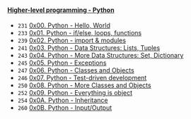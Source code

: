 #### [Higher-level programming - Python](https://intranet.hbtn.io/dashboards/my_current_projects#collapse-block-31)

-   `231`  [0x00. Python - Hello, World]() 
-   `233`  [0x01. Python - if/else, loops, functions]() 
-   `239`  [0x02. Python - import & modules]() 
-   `241`  [0x03. Python - Data Structures: Lists, Tuples]() 
-   `243`  [0x04. Python - More Data Structures: Set, Dictionary]() 
-   `245`  [0x05. Python - Exceptions]() 
-   `247`  [0x06. Python - Classes and Objects]()  
-   `246`  [0x07. Python - Test-driven development]() 
-   `250`  [0x08. Python - More Classes and Objects]() 
-   `252`  [0x09. Python - Everything is object]() 
-   `254`  [0x0A. Python - Inheritance]() 
-   `260`  [0x0B. Python - Input/Output]()  